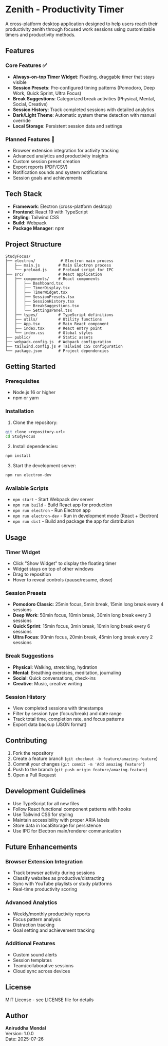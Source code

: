 # Zenith - Productivity Timer

A cross-platform desktop application designed to help users reach their productivity zenith through focused work sessions using customizable timers and productivity methods.

## Features

### Core Features ✅
- **Always-on-top Timer Widget**: Floating, draggable timer that stays visible
- **Session Presets**: Pre-configured timing patterns (Pomodoro, Deep Work, Quick Sprint, Ultra Focus)
- **Break Suggestions**: Categorized break activities (Physical, Mental, Social, Creative)
- **Session History**: Track completed sessions with detailed analytics
- **Dark/Light Theme**: Automatic system theme detection with manual override
- **Local Storage**: Persistent session data and settings

### Planned Features 🚧
- Browser extension integration for activity tracking
- Advanced analytics and productivity insights
- Custom session preset creation
- Export reports (PDF/CSV)
- Notification sounds and system notifications
- Session goals and achievements

## Tech Stack

- **Framework**: Electron (cross-platform desktop)
- **Frontend**: React 19 with TypeScript
- **Styling**: Tailwind CSS
- **Build**: Webpack
- **Package Manager**: npm

## Project Structure

```
StudyFocus/
├── electron/           # Electron main process
│   ├── main.js        # Main Electron process
│   └── preload.js     # Preload script for IPC
├── src/               # React application
│   ├── components/    # React components
│   │   ├── Dashboard.tsx
│   │   ├── TimerDisplay.tsx
│   │   ├── TimerWidget.tsx
│   │   ├── SessionPresets.tsx
│   │   ├── SessionHistory.tsx
│   │   ├── BreakSuggestions.tsx
│   │   └── SettingsPanel.tsx
│   ├── types/         # TypeScript definitions
│   ├── utils/         # Utility functions
│   ├── App.tsx        # Main React component
│   ├── index.tsx      # React entry point
│   └── index.css      # Global styles
├── public/            # Static assets
├── webpack.config.js  # Webpack configuration
├── tailwind.config.js # Tailwind CSS configuration
└── package.json       # Project dependencies
```

## Getting Started

### Prerequisites
- Node.js 16 or higher
- npm or yarn

### Installation

1. Clone the repository:
```bash
git clone <repository-url>
cd StudyFocus
```

2. Install dependencies:
```bash
npm install
```

3. Start the development server:
```bash
npm run electron-dev
```

### Available Scripts

- `npm start` - Start Webpack dev server
- `npm run build` - Build React app for production
- `npm run electron` - Run Electron app
- `npm run electron-dev` - Run in development mode (React + Electron)
- `npm run dist` - Build and package the app for distribution

## Usage

### Timer Widget
- Click "Show Widget" to display the floating timer
- Widget stays on top of other windows
- Drag to reposition
- Hover to reveal controls (pause/resume, close)

### Session Presets
- **Pomodoro Classic**: 25min focus, 5min break, 15min long break every 4 sessions
- **Deep Work**: 50min focus, 10min break, 30min long break every 3 sessions
- **Quick Sprint**: 15min focus, 3min break, 10min long break every 6 sessions
- **Ultra Focus**: 90min focus, 20min break, 45min long break every 2 sessions

### Break Suggestions
- **Physical**: Walking, stretching, hydration
- **Mental**: Breathing exercises, meditation, journaling
- **Social**: Quick conversations, check-ins
- **Creative**: Music, creative writing

### Session History
- View completed sessions with timestamps
- Filter by session type (focus/break) and date range
- Track total time, completion rate, and focus patterns
- Export data backup (JSON format)

## Contributing

1. Fork the repository
2. Create a feature branch (`git checkout -b feature/amazing-feature`)
3. Commit your changes (`git commit -m 'Add amazing feature'`)
4. Push to the branch (`git push origin feature/amazing-feature`)
5. Open a Pull Request

## Development Guidelines

- Use TypeScript for all new files
- Follow React functional component patterns with hooks
- Use Tailwind CSS for styling
- Maintain accessibility with proper ARIA labels
- Store data in localStorage for persistence
- Use IPC for Electron main/renderer communication

## Future Enhancements

### Browser Extension Integration
- Track browser activity during sessions
- Classify websites as productive/distracting
- Sync with YouTube playlists or study platforms
- Real-time productivity scoring

### Advanced Analytics
- Weekly/monthly productivity reports
- Focus pattern analysis
- Distraction tracking
- Goal setting and achievement tracking

### Additional Features
- Custom sound alerts
- Session templates
- Team/collaborative sessions
- Cloud sync across devices

## License

MIT License - see LICENSE file for details

## Author

**Aniruddha Mondal**  
Version: 1.0.0  
Date: 2025-07-26
